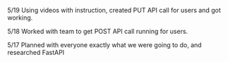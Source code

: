 

5/19
Using videos with instruction, created PUT API call for users and got working.

5/18
Worked with team to get POST API call running for users.

5/17
Planned with everyone exactly what we were going to do, and researched FastAPI
